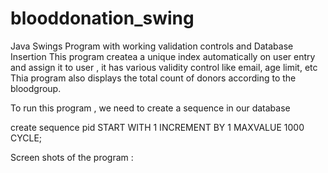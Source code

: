 # blooddonation_swing
Java Swings Program with working validation controls and Database Insertion
This program createa a unique index automatically on user entry and assign it to user , it has various validity control like email, age limit, etc
Thia program also displays the total count of donors according to the bloodgroup.

To run this program , we need to create a sequence in our database 

create sequence pid
START WITH 1
INCREMENT BY 1
MAXVALUE 1000
CYCLE;

Screen shots of the program : 
